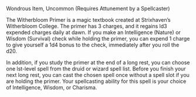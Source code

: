Wondrous Item, Uncommon (Requires Attunement by a Spellcaster) 

The Witherbloom Primer is a magic textbook created at Strixhaven’s Witherbloom College. The primer has 3 charges, and it regains ld3 expended charges daily at dawn. If you make an Intelligence (Nature) or Wisdom (Survival) check while holding the primer, you can expend 1 charge to give yourself a 1d4 bonus to the check, immediately after you roll the d20. 

In addition, if you study the primer at the end of a long rest, you can choose one lst-level spell from the druid or wizard spell list. Before you finish your next long rest, you can cast the chosen spell once without a spell slot if you are holding the primer. Your spellcasting ability for this spell is your choice of Intelligence, Wisdom, or Charisma.
